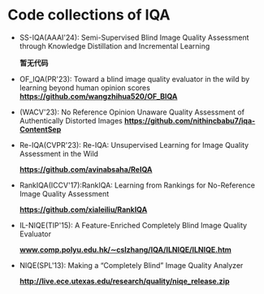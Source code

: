 # Code collections of IQA

* SS-IQA(AAAI'24): Semi-Supervised Blind Image Quality Assessment through Knowledge Distillation and Incremental Learning
  
  __暂无代码__

* OF_IQA(PR'23): Toward a blind image quality evaluator in the wild by learning beyond human opinion scores
  __https://github.com/wangzhihua520/OF_BIQA__

* (WACV'23): No Reference Opinion Unaware Quality Assessment of Authentically Distorted Images
    __https://github.com/nithincbabu7/iqa-ContentSep__

* Re-IQA(CVPR'23): Re-IQA: Unsupervised Learning for Image Quality Assessment in the Wild

  __https://github.com/avinabsaha/ReIQA__

* RankIQA(ICCV'17):RankIQA: Learning from Rankings for No-Reference Image Quality Assessment

  __https://github.com/xialeiliu/RankIQA__

* IL-NIQE(TIP'15): A Feature-Enriched Completely Blind Image Quality Evaluator

  __www.comp.polyu.edu.hk/∼cslzhang/IQA/ILNIQE/ILNIQE.htm__

* NIQE(SPL'13): Making a “Completely Blind” Image Quality Analyzer

    __http://live.ece.utexas.edu/research/quality/niqe_release.zip__


